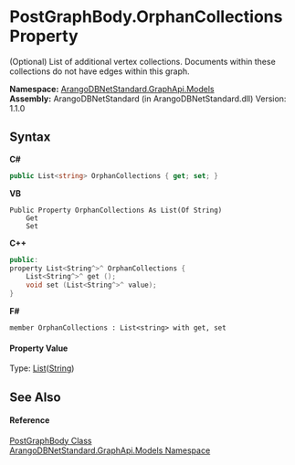 # PostGraphBody.OrphanCollections Property 
 

(Optional) List of additional vertex collections. Documents within these collections do not have edges within this graph.

**Namespace:**&nbsp;<a href="6fb2338d-d8f7-f9c1-2056-1702fe9bf954">ArangoDBNetStandard.GraphApi.Models</a><br />**Assembly:**&nbsp;ArangoDBNetStandard (in ArangoDBNetStandard.dll) Version: 1.1.0

## Syntax

**C#**<br />
``` C#
public List<string> OrphanCollections { get; set; }
```

**VB**<br />
``` VB
Public Property OrphanCollections As List(Of String)
	Get
	Set
```

**C++**<br />
``` C++
public:
property List<String^>^ OrphanCollections {
	List<String^>^ get ();
	void set (List<String^>^ value);
}
```

**F#**<br />
``` F#
member OrphanCollections : List<string> with get, set

```


#### Property Value
Type: <a href="https://docs.microsoft.com/dotnet/api/system.collections.generic.list-1" target="_blank" rel="noopener noreferrer">List</a>(<a href="https://docs.microsoft.com/dotnet/api/system.string" target="_blank" rel="noopener noreferrer">String</a>)

## See Also


#### Reference
<a href="0430cde3-3b64-ab17-bedb-2c599e4c73ae">PostGraphBody Class</a><br /><a href="6fb2338d-d8f7-f9c1-2056-1702fe9bf954">ArangoDBNetStandard.GraphApi.Models Namespace</a><br />